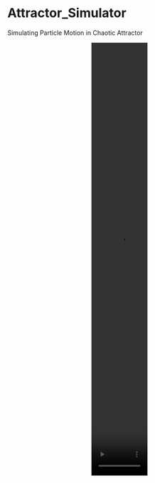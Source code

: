# Attractor_Simulator
 Simulating Particle Motion in Chaotic Attractor

<p align="center">
  <video src = "Attractor_Simulator/Demo/Lorentz_formation.mp4" width=25% height=25%/>
</p>
